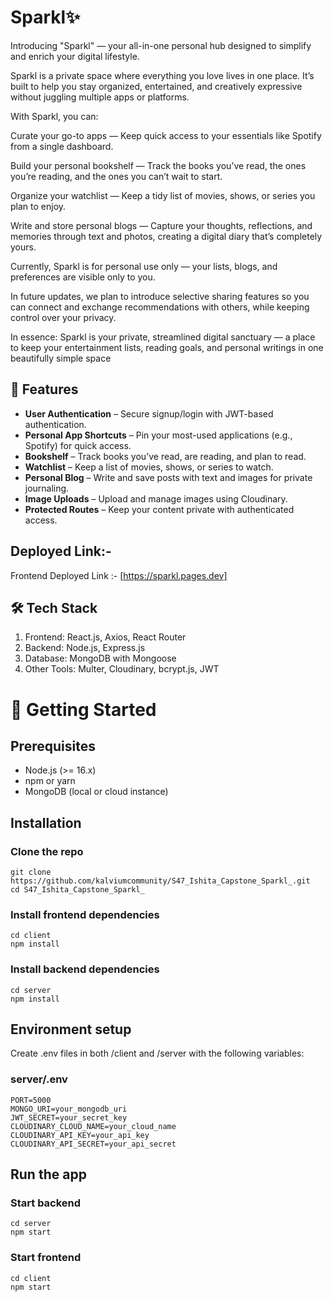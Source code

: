 # Sparkl✨

Introducing "Sparkl" — your all-in-one personal hub designed to simplify and enrich your digital lifestyle.

Sparkl is a private space where everything you love lives in one place. It’s built to help you stay organized, entertained, and creatively expressive without juggling multiple apps or platforms.

With Sparkl, you can:

Curate your go-to apps — Keep quick access to your essentials like Spotify from a single dashboard.

Build your personal bookshelf — Track the books you’ve read, the ones you’re reading, and the ones you can’t wait to start.

Organize your watchlist — Keep a tidy list of movies, shows, or series you plan to enjoy.

Write and store personal blogs — Capture your thoughts, reflections, and memories through text and photos, creating a digital diary that’s completely yours.

Currently, Sparkl is for personal use only — your lists, blogs, and preferences are visible only to you.

In future updates, we plan to introduce selective sharing features so you can connect and exchange recommendations with others, while keeping control over your privacy.

In essence: Sparkl is your private, streamlined digital sanctuary — a place to keep your entertainment lists, reading goals, and personal writings in one beautifully simple space

## 📌 Features
- **User Authentication** – Secure signup/login with JWT-based authentication.
- **Personal App Shortcuts** – Pin your most-used applications (e.g., Spotify) for quick access.
- **Bookshelf** – Track books you’ve read, are reading, and plan to read.
- **Watchlist** – Keep a list of movies, shows, or series to watch.
- **Personal Blog** – Write and save posts with text and images for private journaling.
- **Image Uploads** – Upload and manage images using Cloudinary.
- **Protected Routes** – Keep your content private with authenticated access.
## Deployed Link:-

Frontend Deployed Link :- [https://sparkl.pages.dev]

## 🛠️ Tech Stack
1. Frontend: React.js, Axios, React Router
2. Backend: Node.js, Express.js
3. Database: MongoDB with Mongoose
4. Other Tools: Multer, Cloudinary, bcrypt.js, JWT


# 🚀 Getting Started
## Prerequisites
- Node.js (>= 16.x)
- npm or yarn
- MongoDB (local or cloud instance)

## Installation
### Clone the repo

```
git clone https://github.com/kalviumcommunity/S47_Ishita_Capstone_Sparkl_.git
cd S47_Ishita_Capstone_Sparkl_
```


### Install frontend dependencies
```
cd client
npm install
```

### Install backend dependencies
```
cd server
npm install
```

## Environment setup
Create .env files in both /client and /server with the following variables:


### server/.env
```
PORT=5000
MONGO_URI=your_mongodb_uri
JWT_SECRET=your_secret_key
CLOUDINARY_CLOUD_NAME=your_cloud_name
CLOUDINARY_API_KEY=your_api_key
CLOUDINARY_API_SECRET=your_api_secret
```
## Run the app

### Start backend
```
cd server
npm start
```

### Start frontend
```
cd client
npm start
```
